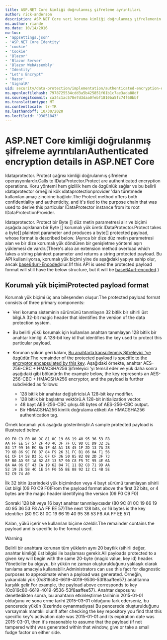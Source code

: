 ```yaml
---
title: ASP.NET Core kimliği doğrulanmış şifreleme ayrıntıları
author: rick-anderson
description: ASP.NET Core veri koruma kimliği doğrulanmış şifrelemenin uygulama ayrıntılarını öğrenin.
ms.author: riande
ms.date: 10/14/2016
no-loc:
- 'appsettings.json'
- 'ASP.NET Core Identity'
- 'cookie'
- 'Cookie'
- 'Blazor'
- 'Blazor Server'
- 'Blazor WebAssembly'
- 'Identity'
- "Let's Encrypt"
- 'Razor'
- 'SignalR'
uid: security/data-protection/implementation/authenticated-encryption-details
ms.openlocfilehash: 7978725534cdd3a5b425851f61b1c7ae3ada88df
ms.sourcegitcommit: ca34c1ac578e7d3daa0febf1810ba5fc74f60bbf
ms.translationtype: MT
ms.contentlocale: tr-TR
ms.lasthandoff: 10/30/2020
ms.locfileid: "93051843"
---
```

# <a name="authenticated-encryption-details-in-aspnet-core"></a><span data-ttu-id="a617a-103">ASP.NET Core kimliği doğrulanmış şifreleme ayrıntıları</span><span class="sxs-lookup"><span data-stu-id="a617a-103">Authenticated encryption details in ASP.NET Core</span></span>

<a name="data-protection-implementation-authenticated-encryption-details"></a>

<span data-ttu-id="a617a-104">Idataprotector. Protect çağrısı kimliği doğrulanmış şifreleme operasyonlardır.</span><span class="sxs-lookup"><span data-stu-id="a617a-104">Calls to IDataProtector.Protect are authenticated encryption operations.</span></span> <span data-ttu-id="a617a-105">Koru yöntemi hem gizlilik hem de özgünlük sağlar ve bu belirli ıdataprotector örneğini kök ıdataprotectionprovider 'dan türetmede kullanılan amaç zincirine bağlıdır.</span><span class="sxs-lookup"><span data-stu-id="a617a-105">The Protect method offers both confidentiality and authenticity, and it's tied to the purpose chain that was used to derive this particular IDataProtector instance from its root IDataProtectionProvider.</span></span>

<span data-ttu-id="a617a-106">Idataprotector. Protect bir Byte [] düz metin parametresi alır ve biçimi aşağıda açıklanan bir Byte [] korumalı yük üretir.</span><span class="sxs-lookup"><span data-stu-id="a617a-106">IDataProtector.Protect takes a byte[] plaintext parameter and produces a byte[] protected payload, whose format is described below.</span></span> <span data-ttu-id="a617a-107">(Ayrıca bir dize düz metin parametresi alan ve bir dize korumalı yük döndüren bir genişletme yöntemi aşırı yüklemesi de vardır.</span><span class="sxs-lookup"><span data-stu-id="a617a-107">(There's also an extension method overload which takes a string plaintext parameter and returns a string protected payload.</span></span> <span data-ttu-id="a617a-108">Bu API kullanılıyorsa, korumalı yük biçimi yine de aşağıdaki yapıya sahip olur, ancak [base64url-Encoded](https://tools.ietf.org/html/rfc4648#section-5)olur.)</span><span class="sxs-lookup"><span data-stu-id="a617a-108">If this API is used the protected payload format will still have the below structure, but it will be [base64url-encoded](https://tools.ietf.org/html/rfc4648#section-5).)</span></span>

## <a name="protected-payload-format"></a><span data-ttu-id="a617a-109">Korumalı yük biçimi</span><span class="sxs-lookup"><span data-stu-id="a617a-109">Protected payload format</span></span>

<span data-ttu-id="a617a-110">Korumalı yük biçimi üç ana bileşenden oluşur:</span><span class="sxs-lookup"><span data-stu-id="a617a-110">The protected payload format consists of three primary components:</span></span>

* <span data-ttu-id="a617a-111">Veri koruma sisteminin sürümünü tanımlayan 32 bitlik bir sihirli üst bilgi.</span><span class="sxs-lookup"><span data-stu-id="a617a-111">A 32-bit magic header that identifies the version of the data protection system.</span></span>

* <span data-ttu-id="a617a-112">Bu belirli yükü korumak için kullanılan anahtarı tanımlayan 128 bitlik bir anahtar kimliği.</span><span class="sxs-lookup"><span data-stu-id="a617a-112">A 128-bit key id that identifies the key used to protect this particular payload.</span></span>

* <span data-ttu-id="a617a-113">Korunan yükün geri kalanı, [Bu anahtarla kapsüllenmiş Şifreleyici 'ye özgüdür](xref:security/data-protection/implementation/subkeyderivation#data-protection-implementation-subkey-derivation).</span><span class="sxs-lookup"><span data-stu-id="a617a-113">The remainder of the protected payload is [specific to the encryptor encapsulated by this key](xref:security/data-protection/implementation/subkeyderivation#data-protection-implementation-subkey-derivation).</span></span> <span data-ttu-id="a617a-114">Aşağıdaki örnekte, anahtar AES-256-CBC + HMACSHA256 Şifreleyici 'yi temsil eder ve yük daha sonra aşağıdaki gibi bölünür:</span><span class="sxs-lookup"><span data-stu-id="a617a-114">In the example below, the key represents an AES-256-CBC + HMACSHA256 encryptor, and the payload is further subdivided as follows:</span></span>
  * <span data-ttu-id="a617a-115">128 bitlik bir anahtar değiştiricisi.</span><span class="sxs-lookup"><span data-stu-id="a617a-115">A 128-bit key modifier.</span></span>
  * <span data-ttu-id="a617a-116">128 bitlik bir başlatma vektörü.</span><span class="sxs-lookup"><span data-stu-id="a617a-116">A 128-bit initialization vector.</span></span>
  * <span data-ttu-id="a617a-117">48 bayt AES-256-CBC çıkışı.</span><span class="sxs-lookup"><span data-stu-id="a617a-117">48 bytes of AES-256-CBC output.</span></span>
  * <span data-ttu-id="a617a-118">Bir HMACSHA256 kimlik doğrulama etiketi.</span><span class="sxs-lookup"><span data-stu-id="a617a-118">An HMACSHA256 authentication tag.</span></span>

<span data-ttu-id="a617a-119">Örnek korumalı yük aşağıda gösterilmiştir.</span><span class="sxs-lookup"><span data-stu-id="a617a-119">A sample protected payload is illustrated below.</span></span>

```
09 F0 C9 F0 80 9C 81 0C 19 66 19 40 95 36 53 F8
AA FF EE 57 57 2F 40 4C 3F 7F CC 9D CC D9 32 3E
84 17 99 16 EC BA 1F 4A A1 18 45 1F 2D 13 7A 28
79 6B 86 9C F8 B7 84 F9 26 31 FC B1 86 0A F1 56
61 CF 14 58 D3 51 6F CF 36 50 85 82 08 2D 3F 73
5F B0 AD 9E 1A B2 AE 13 57 90 C8 F5 7C 95 4E 6A
8A AA 06 EF 43 CA 19 62 84 7C 11 B2 C8 71 9D AA
52 19 2E 5B 4C 1E 54 F0 55 BE 88 92 12 C1 4B 5E
52 C9 74 A0
```

<span data-ttu-id="a617a-120">İlk 32 bitin üzerindeki yük biçiminden veya 4 bayt sürümü tanımlayan sihirli üst bilgi (09 F0 C9 F0)</span><span class="sxs-lookup"><span data-stu-id="a617a-120">From the payload format above the first 32 bits, or 4 bytes are the magic header identifying the version (09 F0 C9 F0)</span></span>

<span data-ttu-id="a617a-121">Sonraki 128 bit veya 16 bayt anahtar tanımlayıcısıdır (80 9C 81 0C 19 66 19 40 95 36 53 F8 AA FF EE 57)</span><span class="sxs-lookup"><span data-stu-id="a617a-121">The next 128 bits, or 16 bytes is the key identifier (80 9C 81 0C 19 66 19 40 95 36 53 F8 AA FF EE 57)</span></span>

<span data-ttu-id="a617a-122">Kalan, yükü içerir ve kullanılan biçime özeldir.</span><span class="sxs-lookup"><span data-stu-id="a617a-122">The remainder contains the payload and is specific to the format used.</span></span>

> [!WARNING]
> <span data-ttu-id="a617a-123">Belirli bir anahtara korunan tüm yüklerin aynı 20 baytlık (sihirli değer, anahtar kimliği) üst bilgisi ile başlaması gerekir.</span><span class="sxs-lookup"><span data-stu-id="a617a-123">All payloads protected to a given key will begin with the same 20-byte (magic value, key id) header.</span></span> <span data-ttu-id="a617a-124">Yöneticiler bu olguyu, bir yükün ne zaman oluşturulduğunu yaklaşık olarak tanılama amacıyla kullanabilir.</span><span class="sxs-lookup"><span data-stu-id="a617a-124">Administrators can use this fact for diagnostic purposes to approximate when a payload was generated.</span></span> <span data-ttu-id="a617a-125">Örneğin, yukarıdaki yük {0c819c80-6619-4019-9536-53f8aaffee57} anahtarına karşılık gelir.</span><span class="sxs-lookup"><span data-stu-id="a617a-125">For example, the payload above corresponds to key {0c819c80-6619-4019-9536-53f8aaffee57}.</span></span> <span data-ttu-id="a617a-126">Anahtar deposunu denetledikten sonra, bu anahtarın etkinleştirme tarihinin 2015-01-01 olduğunu ve sona erme tarihi 2015-03-01 olduğunu fark ederseniz, bu pencerede yükün (üzerinde oynanmadıysa) Bu pencerede oluşturulduğunu varsaymak mantıklı olur.</span><span class="sxs-lookup"><span data-stu-id="a617a-126">If after checking the key repository you find that this specific key's activation date was 2015-01-01 and its expiration date was 2015-03-01, then it's reasonable to assume that the payload (if not tampered with) was generated within that window, give or take a small fudge factor on either side.</span></span>
